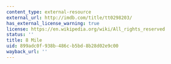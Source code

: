 ```yaml
---
content_type: external-resource
external_url: http://imdb.com/title/tt0298203/
has_external_license_warning: true
license: https://en.wikipedia.org/wiki/All_rights_reserved
status: ''
title: 8 Mile
uid: 899adc0f-938b-486c-b5bd-8b28d02e9c00
wayback_url: ''
---
```

